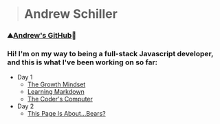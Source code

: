 > # Andrew Schiller

### ⛰️[Andrew's GitHub](https://github.com/schillerandrew)🌲

### Hi! I'm on my way to being a full-stack Javascript developer, and this is what I've been working on so far:

- Day 1
  - [The Growth Mindset](https://schillerandrew.github.io/reading-notes/growth-mindset)
  - [Learning Markdown](https://schillerandrew.github.io/reading-notes/01read-learning-markdown)
  - [The Coder's Computer](https://schillerandrew.github.io/reading-notes/02read-coders-computer)
- Day 2
  - [This Page Is About...Bears?](https://schillerandrew.github.io/04-lab-wireframing/index.html)
